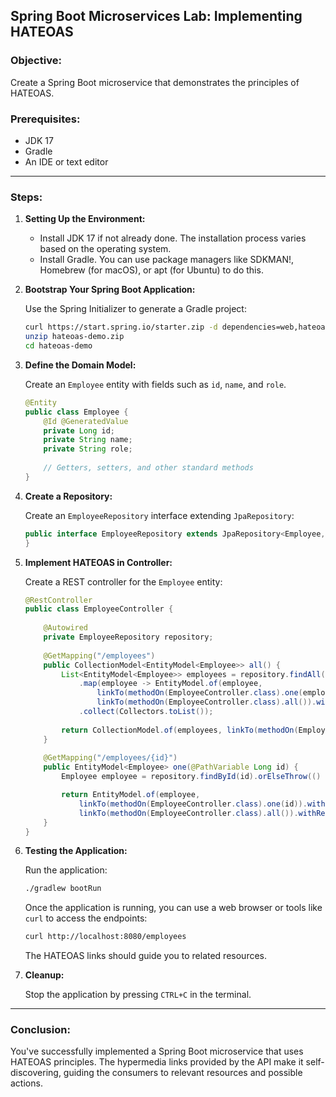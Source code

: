 
## **Spring Boot Microservices Lab: Implementing HATEOAS**

### **Objective:**
Create a Spring Boot microservice that demonstrates the principles of HATEOAS.

### **Prerequisites:**
- JDK 17
- Gradle
- An IDE or text editor

---

### **Steps:**

1. **Setting Up the Environment:**

    - Install JDK 17 if not already done. The installation process varies based on the operating system.
    - Install Gradle. You can use package managers like SDKMAN!, Homebrew (for macOS), or apt (for Ubuntu) to do this.

2. **Bootstrap Your Spring Boot Application:**

    Use the Spring Initializer to generate a Gradle project:

    ```bash
    curl https://start.spring.io/starter.zip -d dependencies=web,hateoas,data-jpa -d type=gradle-project -d javaVersion=17 -o hateoas-demo.zip
    unzip hateoas-demo.zip
    cd hateoas-demo
    ```

3. **Define the Domain Model:**

    Create an `Employee` entity with fields such as `id`, `name`, and `role`.

    ```java
    @Entity
    public class Employee {
        @Id @GeneratedValue
        private Long id;
        private String name;
        private String role;
        
        // Getters, setters, and other standard methods
    }
    ```

4. **Create a Repository:**

    Create an `EmployeeRepository` interface extending `JpaRepository`:

    ```java
    public interface EmployeeRepository extends JpaRepository<Employee, Long> {
    }
    ```

5. **Implement HATEOAS in Controller:**

    Create a REST controller for the `Employee` entity:

    ```java
    @RestController
    public class EmployeeController {
        
        @Autowired
        private EmployeeRepository repository;
        
        @GetMapping("/employees")
        public CollectionModel<EntityModel<Employee>> all() {
            List<EntityModel<Employee>> employees = repository.findAll().stream()
                .map(employee -> EntityModel.of(employee, 
                    linkTo(methodOn(EmployeeController.class).one(employee.getId())).withSelfRel(),
                    linkTo(methodOn(EmployeeController.class).all()).withRel("employees")))
                .collect(Collectors.toList());
            
            return CollectionModel.of(employees, linkTo(methodOn(EmployeeController.class).all()).withSelfRel());
        }
        
        @GetMapping("/employees/{id}")
        public EntityModel<Employee> one(@PathVariable Long id) {
            Employee employee = repository.findById(id).orElseThrow(() -> new RuntimeException("Not found"));

            return EntityModel.of(employee,
                linkTo(methodOn(EmployeeController.class).one(id)).withSelfRel(),
                linkTo(methodOn(EmployeeController.class).all()).withRel("employees"));
        }
    }
    ```

6. **Testing the Application:**

    Run the application:

    ```bash
    ./gradlew bootRun
    ```

    Once the application is running, you can use a web browser or tools like `curl` to access the endpoints:

    ```bash
    curl http://localhost:8080/employees
    ```

    The HATEOAS links should guide you to related resources.

7. **Cleanup:**

    Stop the application by pressing `CTRL+C` in the terminal.

---

### **Conclusion:**

You've successfully implemented a Spring Boot microservice that uses HATEOAS principles. The hypermedia links provided by the API make it self-discovering, guiding the consumers to relevant resources and possible actions.
